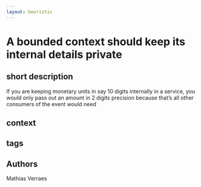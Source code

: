 ```yaml
---
layout: heuristic
---
```


# A bounded context should keep its internal details private

## short description

If you are keeping monetary units in say 10 digits internally in a service, you would only pass out an amount in 2 digits precision because that’s all other consumers of the event would need

## context

## tags

## Authors

Mathias Verraes
